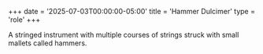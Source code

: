 +++
date = '2025-07-03T00:00:00-05:00'
title = 'Hammer Dulcimer'
type = 'role'
+++

A stringed instrument with multiple courses of strings struck with small mallets called hammers.

